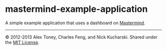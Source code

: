 mastermind-example-application
==============================

A simple example application that uses a dashboard on [Mastermind](https://github.com/overseerio/mastermind).

---

© 2012-2013 Alex Toney, Charles Feng, and Nick Kucharski. Shared under the [MIT License](http://www.opensource.org/licenses/MIT).
